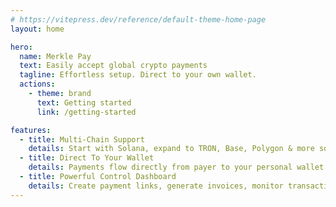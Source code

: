 ```yaml
---
# https://vitepress.dev/reference/default-theme-home-page
layout: home

hero:
  name: Merkle Pay
  text: Easily accept global crypto payments
  tagline: Effortless setup. Direct to your own wallet.
  actions:
    - theme: brand
      text: Getting started
      link: /getting-started

features:
  - title: Multi-Chain Support
    details: Start with Solana, expand to TRON, Base, Polygon & more soon. Accept USDC/USDT globally on low-fee blockchains your users prefer.
  - title: Direct To Your Wallet
    details: Payments flow directly from payer to your personal wallet. No middleman, no waiting periods. You're always in control.
  - title: Powerful Control Dashboard
    details: Create payment links, generate invoices, monitor transaction status in real-time, and manage your multi-chain crypto income streams—all from one intuitive dashboard.
---
```

